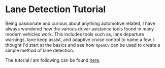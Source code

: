 # Lane Detection Tutorial

Being passionate and curious about anything automotive related, I have always wondered how the various driver asistance tools found in many modern vehicles work. This includes tools such as, lane departure warnings, lane keep assist, and adaptive cruise control to name a few. I thought I'd start at the basics and see how `OpenCV` can be used to create a simple method of lane detection.

The tutorial I am following can be found [here](https://www.youtube.com/watch?v=eLTLtUVuuy4).
